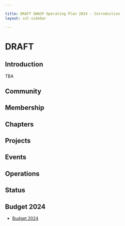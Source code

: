 ```yaml
---

title: DRAFT OWASP Operating Plan 2024 - Introduction
layout: col-sidebar

---
```


# DRAFT

## Introduction

TBA

## Community



## Membership

## Chapters

## Projects

## Events

## Operations

## Status

## Budget 2024

- [Budget 2024](/www-staff/budget/2024)

